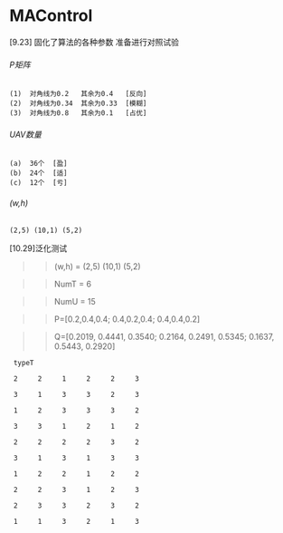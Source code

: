 # MAControl

[9.23] 固化了算法的各种参数 准备进行对照试验

###### P矩阵

    (1)  对角线为0.2   其余为0.4   [反向]
    (2)  对角线为0.34  其余为0.33  [模糊]
    (3)  对角线为0.8   其余为0.1   [占优]

###### UAV数量
    
    (a)  36个  [盈]
    (b)  24个  [适]
    (c)  12个  [亏]     
    
###### (w,h)

    (2,5) (10,1) (5,2)
    
[10.29]泛化测试

>> (w,h) = (2,5) (10,1) (5,2)

>> NumT = 6

>> NumU = 15

>> P=[0.2,0.4,0.4; 0.4,0.2,0.4; 0.4,0.4,0.2]

>> Q=[0.2019, 0.4441, 0.3540; 0.2164, 0.2491, 0.5345; 0.1637, 0.5443, 0.2920]

     typeT

     2     2     1     2     2     3

     3     1     3     3     2     3

     1     2     3     3     3     2

     3     3     1     2     1     2

     2     2     2     2     3     2

     3     1     3     1     3     3

     1     2     2     1     2     2

     2     2     3     1     2     3

     2     3     3     2     3     2

     1     1     3     2     1     3
